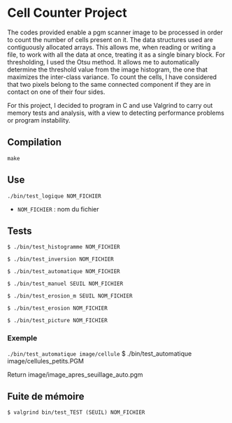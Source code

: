 # Cell Counter Project

The codes provided enable a pgm scanner image to be processed in order to count the number of cells present on it.
The data structures used are contiguously allocated arrays. This allows me, when reading or writing a file, to work with all the data at once, treating it as a single binary block. 
For thresholding, I used the Otsu method. It allows me to automatically determine the threshold value from the image histogram, the one that maximizes the inter-class variance.
To count the cells, I have considered that two pixels belong to the same connected component if they are in contact on one of their four sides.

For this project, I decided to program in C and use Valgrind to carry out memory tests and analysis, with a view to detecting
performance problems or program instability.

## Compilation
`make`

## Use
`./bin/test_logique NOM_FICHIER ` 

- `NOM_FICHIER` : nom du fichier  

## Tests
    $ ./bin/test_histogramme NOM_FICHIER

    $ ./bin/test_inversion NOM_FICHIER

    $ ./bin/test_automatique NOM_FICHIER

    $ ./bin/test_manuel SEUIL NOM_FICHIER

    $ ./bin/test_erosion_m SEUIL NOM_FICHIER

    $ ./bin/test_erosion NOM_FICHIER

    $ ./bin/test_picture NOM_FICHIER

### Exemple 
 `./bin/test_automatique image/cellule`
   $ ./bin/test_automatique image/cellules_petits.PGM

Return image/image_apres_seuillage_auto.pgm

## Fuite de mémoire 
    $ valgrind bin/test_TEST (SEUIL) NOM_FICHIER


